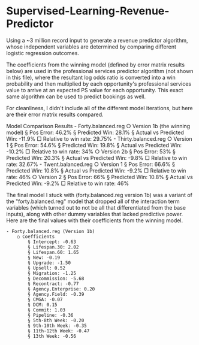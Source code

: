 # Supervised-Learning-Revenue-Predictor
Using a ~3 million record input to generate a revenue predictor algorithm, whose independent variables are determined by comparing different logistic regression outcomes.

The coefficients from the winning model (defined by error matrix results below) are used in the professional services predictor algorithm (not shown in this file), 
where the resultant log odds ratio is converted into a win probability and then multiplied by each opportunity's professional services value to arrive at an expected PS value for each opportunity. 
This exact same algorithm can be used to predict bookings as well.

For cleanliness, I didn't include all of the different model iterations, but here are their error matrix results compared. 

Model Comparison Results
	- Forty.balanced.reg
		○ Version 1b (the winning model)
			§ Pos Error: 46.2% 
			§ Predicted Win: 28.1%
			§ Actual vs Predicted Win: -11.9%
				□ Relative to win rate: 29.75%
	- Thirty.balanced.reg
		○ Version 1
			§ Pos Error: 54.6%
			§ Predicted Win: 19.8%
			§ Actual vs Predicted Win: -10.2%
				□ Relative to win rate: 34%
		○ Version 2b
			§ Pos Error: 53%
			§ Predicted Win: 20.3%
			§ Actual vs Predicted Win: -9.8%
				□ Relative to win rate: 32.67%
	- Twent.balanced.reg
		○ Version 1
			§ Pos Error: 66.6%
			§ Predicted Win: 10.8%
			§ Actual vs Predicted Win: -9.2%
				□ Relative to win rate: 46%
		○ Version 2
			§ Pos Error: 66%
			§ Predicted Win: 10.8%
			§ Actual vs Predicted Win: -9.2%
				□ Relative to win rate: 46%


The final model I stuck with (forty.balanced.reg version 1b) was a variant of the "forty.balanced.reg" model that dropped all of the interaction term variables (which turned out to not be all that differentiated from the base inputs), 
along with other dummy variables that lacked predictive power. Here are the final values with their coefficients from the winning model. 

	- Forty.balanced.reg (Version 1b)
		○ Coefficients
			§ Intercept: -0.63
			§ Lifespan.30: 2.02
			§ Lifespan.60: 1.65
			§ New: -0.19
			§ Upgrade: -1.50
			§ Upsell: 0.52
			§ Migration: -1.25
			§ Decommission: -5.68
			§ Recontract: -0.77
			§ Agency.Enterprise: 0.20
			§ Agency.Field: -0.39
			§ CMGA: -0.07
			§ DCM: 0.15
			§ Commit: 1.03
			§ Pipeline: -0.36
			§ 5th-8th Week: -0.20
			§ 9th-10th Week: -0.35
			§ 11th-12th Week: -0.47
			§ 13th Week: -0.56
